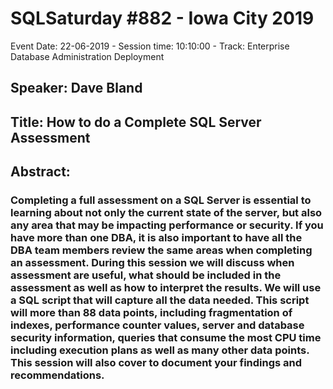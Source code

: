 # SQLSaturday #882 - Iowa City 2019
Event Date: 22-06-2019 - Session time: 10:10:00 - Track: Enterprise Database Administration  Deployment
## Speaker: Dave Bland
## Title: How to do a Complete SQL Server Assessment
## Abstract:
### Completing a full assessment on a SQL Server is essential to learning about not only the current state of the server, but also any area that may be impacting performance or security.  If you have more than one DBA, it is also important to have all the DBA team members review the same areas when completing an assessment.  During this session we will discuss when assessment are useful, what should be included in the assessment as well as how to interpret the results.  We will use a SQL script that will capture all the data needed.  This script will more than 88 data points, including fragmentation of indexes, performance counter values, server and database security information, queries that consume the most CPU time including execution plans as well as many other data points. This session will also cover to document your findings and recommendations.
